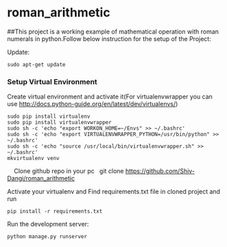 # roman_arithmetic

##This project is a working example of mathematical operation with roman numerals in python.Follow below instruction for the setup of the Project:

Update:

    sudo apt-get update

### Setup Virtual Environment

Create virtual environment and activate it(For virtualenvwrapper you can use http://docs.python-guide.org/en/latest/dev/virtualenvs/)

    sudo pip install virtualenv
    sudo pip install virtualenvwrapper
    sudo sh -c 'echo "export WORKON_HOME=~/Envs" >> ~/.bashrc'
    sudo sh -c 'echo "export VIRTUALENVWRAPPER_PYTHON=/usr/bin/python" >> ~/.bashrc'
    sudo sh -c 'echo "source /usr/local/bin/virtualenvwrapper.sh" >> ~/.bashrc'
    mkvirtualenv venv
    
Clone github repo in your pc
  
    git clone https://github.com/Shiv-Dangi/roman_arithmetic

Activate your virtualenv and Find requirements.txt file in cloned project and run

    pip install -r requirements.txt
    
Run the development server:    

    python manage.py runserver
    
